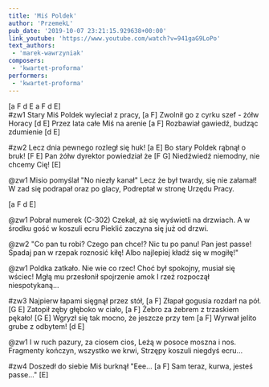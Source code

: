 ```yaml
---
title: 'Miś Poldek'
author: 'PrzemekL'
pub_date: '2019-10-07 23:21:15.929638+00:00'
link_youtube: 'https://www.youtube.com/watch?v=941gaG9LoPo'
text_authors:
 - 'marek-wawrzyniak'
composers:
 - 'kwartet-proforma'
performers:
 - 'kwartet-proforma'
---
```


[a F d E a F d E]  
#zw1
Stary Miś Poldek wyleciał z pracy, [a F]
Zwolnił go z cyrku szef - żółw Horacy	 [d E]
Przez lata całe Miś na arenie	[a F]
Rozbawiał gawiedź, budząc  zdumienie [d E]

#zw2
Lecz dnia pewnego rozległ się huk! [a E]
Bo stary Poldek rąbnął o bruk! [F E]
Pan żółw dyrektor powiedział że	[F G]
Niedźwiedź niemodny,  nie chcemy Cię! [E]

@zw1
Misio pomyślał  "No niezły kanał"
Lecz że był twardy, się nie załamał!
W zad się podrapał oraz po glacy,
Podreptał w stronę Urzędu Pracy.

[a F d E]

@zw1
Pobrał numerek (C-302)
Czekał, aż się wyświetli na drzwiach.
A w środku gość w koszuli ecru
Pieklić zaczyna się już od drzwi.

@zw2
"Co pan tu robi? Czego pan chce!?
Nic tu po panu! Pan jest passe!
Spadaj pan w rzepak roznosić kiłę!
Albo najlepiej kładź się w mogiłę!"

@zw1
Poldka zatkało. Nie wie co rzec!
Choć był spokojny, musiał się wściec!
Mgłą mu przesłonił spojrzenie amok
I rzeź rozpoczął niespotykaną...

#zw3
Najpierw łapami sięgnął przez stół, [a F]
Złapał gogusia rozdarł na pół. [G E]
Zatopił zęby głęboko w ciało, [a F]
Żebro za żebrem z trzaskiem pękało! [G E]
Wgryzł się tak mocno, że jeszcze przy tem [a F]
Wyrwał jelito grube z odbytem! [d E]

@zw1
I w ruch pazury, za ciosem cios,
Leżą w posoce moszna i nos.
Fragmenty kończyn, wszystko we krwi,
Strzępy koszuli niegdyś ecru...

#zw4
Doszedł do siebie Miś burknął "Eee... [a F]
Sam teraz, kurwa, jesteś passe..." [E]